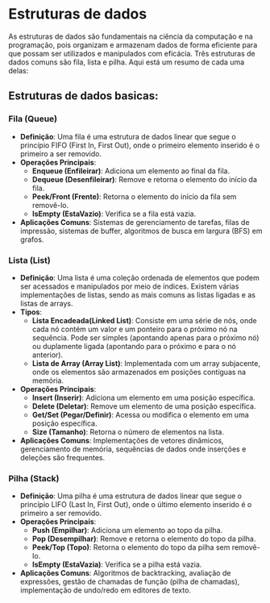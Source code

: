 # Estruturas de dados


As estruturas de dados são fundamentais na ciência da computação e na programação, pois organizam e armazenam dados de forma eficiente para que possam ser utilizados e manipulados com eficácia. Três estruturas de dados comuns são fila, lista e pilha. Aqui está um resumo de cada uma delas:

## Estruturas de dados basicas:

### Fila (Queue)

-   **Definição**: Uma fila é uma estrutura de dados linear que segue o princípio FIFO (First In, First Out), onde o primeiro elemento inserido é o primeiro a ser removido.
-   **Operações Principais**:
    -   **Enqueue (Enfileirar)**: Adiciona um elemento ao final da fila.
    -   **Dequeue (Desenfileirar)**: Remove e retorna o elemento do início da fila.
    -   **Peek/Front (Frente)**: Retorna o elemento do início da fila sem removê-lo.
    -   **IsEmpty (EstaVazio)**: Verifica se a fila está vazia.
-   **Aplicações Comuns**: Sistemas de gerenciamento de tarefas, filas de impressão, sistemas de buffer, algoritmos de busca em largura (BFS) em grafos.

### Lista (List)

-   **Definição**: Uma lista é uma coleção ordenada de elementos que podem ser acessados e manipulados por meio de índices. Existem várias implementações de listas, sendo as mais comuns as listas ligadas e as listas de arrays.
-   **Tipos**:
    -   **Lista Encadeada(Linked List)**: Consiste em uma série de nós, onde cada nó contém um valor e um ponteiro para o próximo nó na sequência. Pode ser simples (apontando apenas para o próximo nó) ou duplamente ligada (apontando para o próximo e para o nó anterior).
    -   **Lista de Array (Array List)**: Implementada com um array subjacente, onde os elementos são armazenados em posições contíguas na memória.
-   **Operações Principais**:
    -   **Insert (Inserir)**: Adiciona um elemento em uma posição específica.
    -   **Delete (Deletar)**: Remove um elemento de uma posição específica.
    -   **Get/Set (Pegar/Definir)**: Acessa ou modifica o elemento em uma posição específica.
    -   **Size (Tamanho)**: Retorna o número de elementos na lista.
-   **Aplicações Comuns**: Implementações de vetores dinâmicos, gerenciamento de memória, sequências de dados onde inserções e deleções são frequentes.

### Pilha (Stack)

-   **Definição**: Uma pilha é uma estrutura de dados linear que segue o princípio LIFO (Last In, First Out), onde o último elemento inserido é o primeiro a ser removido.
-   **Operações Principais**:
    -   **Push (Empilhar)**: Adiciona um elemento ao topo da pilha.
    -   **Pop (Desempilhar)**: Remove e retorna o elemento do topo da pilha.
    -   **Peek/Top (Topo)**: Retorna o elemento do topo da pilha sem removê-lo.
    -   **IsEmpty (EstaVazia)**: Verifica se a pilha está vazia.
-   **Aplicações Comuns**: Algoritmos de backtracking, avaliação de expressões, gestão de chamadas de função (pilha de chamadas), implementação de undo/redo em editores de texto.
